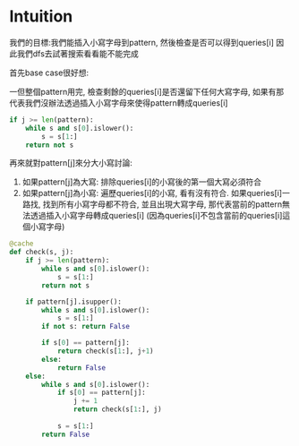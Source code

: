# Intuition

我們的目標:我們能插入小寫字母到pattern, 然後檢查是否可以得到queries[i]
因此我們dfs去試著搜索看看能不能完成

首先base case很好想:

一但整個pattern用完, 檢查剩餘的queries[i]是否還留下任何大寫字母, 如果有那代表我們沒辦法透過插入小寫字母來使得pattern轉成queries[i]

```py
if j >= len(pattern):
    while s and s[0].islower():
        s = s[1:]
    return not s
```


再來就對pattern[j]來分大小寫討論:

1. 如果pattern[j]為大寫: 排除queries[i]的小寫後的第一個大寫必須符合
2. 如果pattern[j]為小寫: 遍歷queries[i]的小寫, 看有沒有符合. 如果queries[i]一路找, 找到所有小寫字母都不符合, 並且出現大寫字母, 那代表當前的pattern無法透過插入小寫字母轉成queries[i] (因為queries[i]不包含當前的queries[i]這個小寫字母)

```py
@cache
def check(s, j):
    if j >= len(pattern):
        while s and s[0].islower():
            s = s[1:]
        return not s

    if pattern[j].isupper():
        while s and s[0].islower():
            s = s[1:]
        if not s: return False

        if s[0] == pattern[j]:
            return check(s[1:], j+1)
        else:
            return False
    else:
        while s and s[0].islower():
            if s[0] == pattern[j]:
                j += 1
                return check(s[1:], j)
            
            s = s[1:]
        return False
```